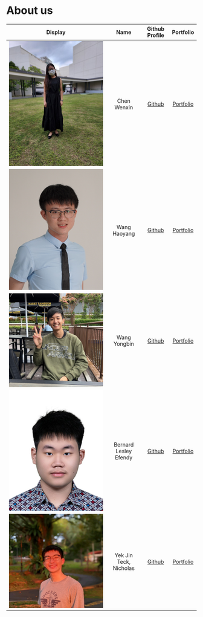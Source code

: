 # About us

| Display                                       |           Name             |            Github Profile                  |             Portfolio              |
|-----------------------------------------------|:--------------------------:|:-------------------------------------:     |:---------------------------------: |
| ![Chen Wenxin](./team/wenxin.jpg)             |        Chen Wenxin         | [Github](https://github.com/wenxin-c)      | [Portfolio](docs/team/wenxin.md)   |
| ![Wang Haoyang](./team/WangHaoyang.png)       |        Wang Haoyang        | [Github](https://github.com/haoyangw)      | [Portfolio](docs/team/haoyangw.md) |
| ![Wang Yongbin](./team/yongbin.png)           |        Wang Yongbin        | [Github](https://github.com/YongbinWang)   | [Portfolio](docs/team/yongbin.md)  |
| ![Bernard Lesley](./team/Bernard.jpg)         |   Bernard Lesley Efendy    | [Github](https://github.com/BernardLesley) | [Portfolio](docs/team/bernard.md)  |
| ![Yek Jin Teck, Nicholas](./team/nichyjt.jpg) |   Yek Jin Teck, Nicholas   |  [Github](https://github.com/nichyjt)      | [Portfolio](docs/team/nichyjt.md)  |